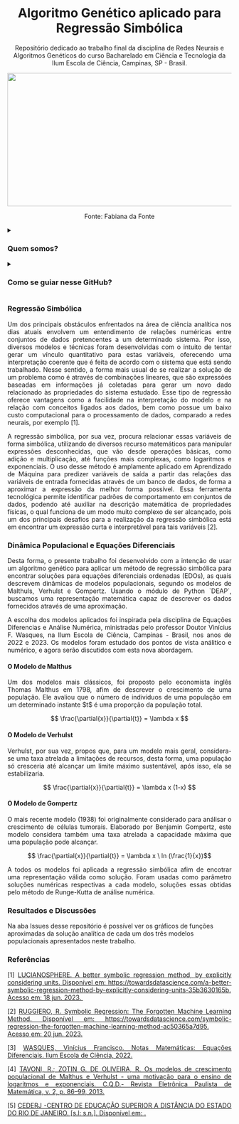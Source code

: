 <h1 align="center"> Algoritmo Genético aplicado para Regressão Simbólica </h1>

<p align="center"> Repositório dedicado ao trabalho final da disciplina de Redes Neurais e Algoritmos Genéticos do curso Bacharelado em Ciência e Tecnologia da Ilum Escola de Ciência, Campinas, SP - Brasil. </p>

<p align="center"> <img src="https://github.com/aaaaclarinha/aaaaclarinha/assets/106619091/b0a94d54-b3a7-4373-afc6-b1fbf1d26b2c", width=900, height=300></p>
<p align="center"> Fonte: Fabiana da Fonte

<details><summary><h3 align="justify"> Quem somos? </h3></summary>
  
<p align="justify"> Somos alunos da <a href="https://ilum.cnpem.br/"> Ilum Escola de Ciência</a>! Nosso curso é voltado para uma formação interdisciplinar em Ciência e Tecnologia. Por aqui exploramos diversas áreas do conhecimento e somos convidados a pensar ciência de forma independente e inovadora. </p>

<p align="justify"> Com base nisto, trazemos projetos multidisciplinares, incrementados principalmente em Python, para a plataforma do GitHub. Para conhecer um pouco mais de nosso trabalho, visite nossos perfis:</p>

- <a href="https://github.com/aaaaclarinha"> Ana Clara Brandão </a>
- <a href="https://github.com/Vendedor-de-Automoveis"> Heitor Ribeiro</a>
- <a href="https://github.com/Karl-Marcos"> Marcos de Cerqueira</a>
- <a href="https://github.com/Sophlechim"> Sophia Michel </a>

<p align="justify"> Esse repositório é parte da disciplina de Redes Neurais e Algoritmos Genéticos, ministrada pelo <a href="https://github.com/drcassar"> Prof. Daniel R. Cassar </a> </p>
  
</details>

<details><summary><h3><b>Como se guiar nesse GitHub?</h3></b></summary>
<p align="justify">
Os experimentos de regressão simbólica por algoritmos genéticos estão separados em três Notebooks Jupyter (.ipynb), sendo cada um aplicado a uma equação diferencial dos modelos populacionais: </p>
 
- <a href="https://github.com/Karl-Marcos/RNAG_Trabalho_Final/blob/main/R_S%20-%20Malthus.ipynb"> Modelo de Malthus (R_S_Malthus) </a>

- <a href="https://github.com/Karl-Marcos/RNAG_Trabalho_Final/blob/main/R_S%20-%20Verhulst.ipynb"> Modelo de Verhulst (R_S_Verhulst) </a>

- <a href="https://github.com/Karl-Marcos/RNAG_Trabalho_Final/blob/main/R_S%20-%20Gompertz.ipynb"> Modelo de Gompertz (R_S_Gompertz) </a>

<p align="justify">
Além disso, podem ser acessadas também algumas funções úteis para o deselvimento do nosso trabalho, como as funções correspondentes às equações diferenciais e a função que resolve o problema da análise numericamente, usando o método de Runge-Kutta. Estas se encontram definidas no arquivo <a href="https://github.com/Karl-Marcos/RNAG_Trabalho_Final/blob/main/funcoes.py"> funcoes.py </a> 
</p>

</details>

<h3> Regressão Simbólica </h3>

<p align="justify"> Um dos principais obstáculos enfrentados na área de ciência analítica nos dias atuais envolvem um entendimento de relações numéricas entre conjuntos de dados pretencentes a um determinado sistema. Por isso, diversos modelos e técnicas foram desenvolvidas com o intuito de tentar gerar um vínculo quantitativo para estas variáveis, oferecendo uma interpretação coerente que é feita de acordo com o sistema que está sendo trabalhado. Nesse sentido, a forma mais usual de se realizar a solução de um problema como é através de combinações lineares, que são expressões baseadas em informações já coletadas para gerar um novo dado relacionado às propriedades do sistema estudado. Esse tipo de regressão oferece vantagens como a facilidade na interpretação do modelo e na relação com conceitos ligados aos dados, bem como possue um baixo custo computacional para o processamento de dados, comparado a redes neurais, por exemplo [1]. </p>

<p align="justify"> A regressão simbólica, por sua vez, procura relacionar essas variáveis de forma simbólica, utilizando de diversos recurso matemáticos para manipular expressões desconhecidas, que vão desde operações básicas, como adição e multiplicação, até funções mais complexas, como logaritmos e exponenciais. O uso desse método é amplamente aplicado em Aprendizado de Máquina para predizer variáveis de saída a partir das relações das variáveis de entrada fornecidas através de um banco de dados, de forma a aproximar a expressão da melhor forma possível. Essa ferramenta tecnológica permite identificar padrões de comportamento em conjuntos de dados, podendo até auxiliar na descrição matemática de propriedades físicas, o qual funciona de um modo muito complexo de ser alcançado, pois um dos principais desafios para a realização da regressão simbólica está em encontrar um expressão curta e interpretável para tais variáveis [2].</p>

<h3> Dinâmica Populacional e Equações Diferenciais </h3>

<p align="justify"> Desta forma, o presente trabalho foi desenvolvido com a intenção de usar um algoritmo genético para aplicar um método de regressão simbólica para encontrar soluções para equações diferenciais ordenadas (EDOs), as quais descrevem dinâmicas de modelos populacionais, segundo os modelos de Malthuls, Verhulst e Gompertz. Usando o módulo de Python `DEAP`, buscamos uma representação matemática capaz de descrever os dados fornecidos através de uma aproximação. </p>

<p align="justify"> A escolha dos modelos aplicados foi inspirada pela disciplina de Equações Diferencias e Análise Numérica, ministradas pelo professor Doutor Vinícius F. Wasques, na Ilum Escola de Ciência, Campinas - Brasil, nos anos de 2022 e 2023. Os modelos foram estudado dos pontos de vista análitico e numérico, e agora serão discutidos com esta nova abordagem. </p>

<h4> O Modelo de Malthus </h4>

<p align="justify"> Um dos modelos mais clássicos, foi proposto pelo economista inglês Thomas Malthus em 1798, afim de descrever o crescimento de uma população. Ele avaliou que o número de indivíduos de uma população em um determinado instante $t$ é uma proporção da população total.
</p>

$$ \frac{\partial{x}}{\partial{t}} = \lambda x $$

<h4> O Modelo de Verhulst </h4>

<p align="justify"> Verhulst, por sua vez, propos que, para um modelo mais geral, considera-se uma taxa atrelada a limitações de recursos, desta forma, uma população só cresceria até alcançar um limite máximo sustentável, após isso, ela se estabilizaria.
</p>

$$ \frac{\partial{x}}{\partial{t}} = \lambda x (1-x) $$

<h4> O Modelo de Gompertz </h4>

<p align="justify"> O mais recente modelo (1938) foi originalmente considerado para análisar o crescimento de células tumorais. Elaborado por Benjamin Gompertz, este modelo considera também uma taxa atrelada a capacidade máxima que uma população pode alcançar.

$$ \frac{\partial{x}}{\partial{t}} = \lambda x \ ln (\frac{1}{x})$$

<p align="justify"> A todos os modelos foi aplicada a regressão simbólica afim de encotrar uma representação válida como solução. Foram usadas como parâmetro soluções numéricas respectivas a cada modelo, soluções essas obtidas pelo método de Runge-Kutta de análise numérica. </p>

<h3> Resultados e Discussões </h3>

Na aba Issues desse repositório é possível ver os gráficos de funções aproximadas da solução analítica de cada um dos três modelos populacionais apresentados neste trabalho.

  <h3> Referências </h3>
    
<p align="justify"> [1] <a href='https://towardsdatascience.com/a-better-symbolic-regression-method-by-explicitly-considering-units-35b3630165b'> LUCIANOSPHERE. A better symbolic regression method, by explicitly considering units. Disponível em: https://towardsdatascience.com/a-better-symbolic-regression-method-by-explicitly-considering-units-35b3630165b. Acesso em: 18 jun. 2023. </a>
‌</p>
<p align="justify"> [2] <a href='https://towardsdatascience.com/symbolic-regression-the-forgotten-machine-learning-method-ac50365a7d95'> RUGGIERO, R. Symbolic Regression: The Forgotten Machine Learning Method. Disponível em: https://towardsdatascience.com/symbolic-regression-the-forgotten-machine-learning-method-ac50365a7d95. Acesso em: 20 jun. 2023. </a>
</p>

<p align="justify"> [3] <a href='https://moodle-ilum.cnpem.br/pluginfile.php/256647/mod_resource/content/15/Equa__es_Diferenciais___Ilum_2022%20%2817%29.pdf'> WASQUES, Vinícius Francisco. Notas Matemáticas: Equações Diferenciais. Ilum Escola de Ciência, 2022. </a>
</p>

<p align="justify"> [4] <a href='https://towardsdatascience.com/symbolic-regression-the-forgotten-machine-learning-method-ac50365a7d95](https://www.fc.unesp.br/Home/Departamentos/Matematica/revistacqd2228/v02n02a09-os-modelos-de-crescimento-populacional.pdf)'> TAVONI, R.; ZOTIN G. DE OLIVEIRA, R. Os modelos de crescimento populacional de Malthus e Verhulst - uma motivação para o ensino de logaritmos e exponenciais. C.Q.D.- Revista Eletrônica Paulista de Matemática, v. 2, p. 86–99, 2013.</a>
</p>

<p align="justify"> [5] <a href='https://www.if.ufrj.br/~carlos/infoenci/notasdeaula/roteiros/aula06.pdf'> CEDERJ -CENTRO DE EDUCAÇÃO SUPERIOR A DISTÂNCIA DO ESTADO DO RIO DE JANEIRO. [s.l: s.n.]. Disponível em: <https://www.if.ufrj.br/~carlos/infoenci/notasdeaula/roteiros/aula06.pdf>. </a>
</p>



‌
    
